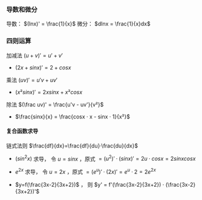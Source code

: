 


### 导数和微分
导数： $(lnx)' = \frac{1}{x}$
微分： $dlnx = \frac{1}{x}dx$


### 四则运算
加减法 $(u+v)' = u' + v'$
  - $(2x+sinx)'=2+cosx$

乘法 $(uv)' = u'v + uv'$
  - $(x²sinx)'=2xsinx + x²cosx$

除法 $(\frac uv)' = \frac{u'v - uv'}{v²}$
  - $\frac{sinx}{x} = \frac{cosx · x - sinx · 1}{x²}$


#### 复合函数求导 
链式法则 $\frac{df}{dx}=\frac{df}{du}·\frac{du}{dx}$

- $(sin^2x)$ 求导， 令 $u=sinx$ ，原式 $=(u^2)' · (sinx)'=2u · cosx = 2sinxcosx$ 

- $e^{2x}$ 求导， 令 $u=2x$ ，原式 $=(e^u)' · (2x)' = e^u · 2 = 2e^{2x}$

- $y=f(\frac{3x-2}{3x+2})$ ， 则 $y' = f'(\frac{3x-2}{3x+2}) · (\frac{3x-2}{3x+2})'$


